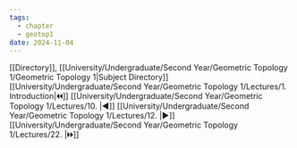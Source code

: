 ```yaml
---
tags:
  - chapter
  - geotop1
date: 2024-11-04
---
```

[[Directory]], [[University/Undergraduate/Second Year/Geometric Topology 1/Geometric Topology 1|Subject Directory]]
[[University/Undergraduate/Second Year/Geometric Topology 1/Lectures/1. Introduction|🞀🞀]] [[University/Undergraduate/Second Year/Geometric Topology 1/Lectures/10. |◀]] [[University/Undergraduate/Second Year/Geometric Topology 1/Lectures/12. |▶]] [[University/Undergraduate/Second Year/Geometric Topology 1/Lectures/22. |🞂🞂]]
# 
## 
### 